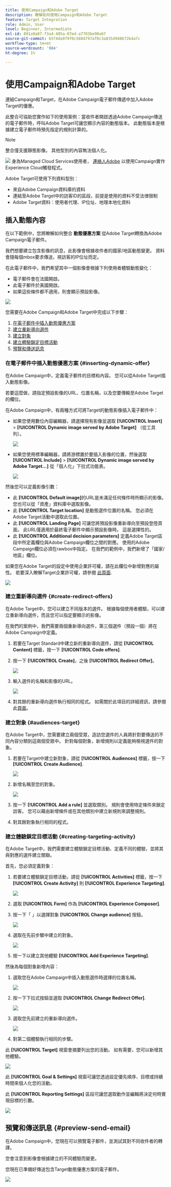 ```yaml
---
title: 使用Campaign和Adobe Target
description: 瞭解如何使用Campaign和Adobe Target
feature: Target Integration
role: Admin, User
level: Beginner, Intermediate
exl-id: 891a9a87-f3a4-405a-87ed-a7703be90a67
source-git-commit: 65f4da979f0c5884797af0c3a835d948672b4a7c
workflow-type: tm+mt
source-wordcount: '984'
ht-degree: 1%

---
```


# 使用Campaign和Adobe Target

連結Campaign和Target，在Adobe Campaign電子郵件傳遞中加入Adobe Target的優惠。

此整合可協助您實作如下的使用案例：當收件者開啟透過Adobe Campaign傳送的電子郵件時，呼叫Adobe Target可讓您顯示內容的動態版本。 此動態版本是根據建立電子郵件時預先指定的規則計算的。

>[!NOTE]
>整合僅支援靜態影像。 其他型別的內容無法個人化。

![](../assets/do-not-localize/speech.png)  身為Managed Cloud Services使用者， [連絡人Adobe](../start/campaign-faq.md#support) 以使用Campaign實作Experience Cloud觸發程式。

Adobe Target可使用下列資料型別：

* 來自Adobe Campaign資料庫的資料
* 連結至Adobe Target中的訪客ID的區段，前提是使用的資料不受法律限制
* Adobe Target資料：使用者代理、IP位址、地理本地化資料

## 插入動態內容

在以下範例中，您將瞭解如何整合 **動態優惠方案** 從Adobe Target轉換為Adobe Campaign電子郵件。

我們想要建立包含影像的訊息，此影像會根據收件者的國家/地區動態變更。 資料會隨每個mbox要求傳送，視訪客的IP位址而定。

在此電子郵件中，我們希望其中一個影像會根據下列使用者體驗動態變化：

* 電子郵件會在法國開啟。
* 此電子郵件於美國開啟。
* 如果這些條件都不適用，則會顯示預設影像。

![](assets/target_4.png)

您需要在Adobe Campaign和Adobe Target中完成以下步驟：

1. [在電子郵件中插入動態優惠方案](#inserting-dynamic-offer)
1. [建立重新導向選件](#create-redirect-offers)
1. [建立對象](#audiences-target)
1. [建立體驗鎖定目標活動](#creating-targeting-activity)
1. [預覽和傳送訊息](#preview-send-email)

### 在電子郵件中插入動態優惠方案 {#inserting-dynamic-offer}

在Adobe Campaign中，定義電子郵件的目標和內容。 您可以從Adobe Target插入動態影像。

若要這麼做，請指定預設影像的URL、位置名稱，以及您要傳輸至Adobe Target的欄位。

在Adobe Campaign中，有兩種方式可將Target的動態影像插入電子郵件中：

* 如果您使用數位內容編輯器，請選擇現有影像並選取 **[!UICONTROL Insert]** > **[!UICONTROL Dynamic image served by Adobe Target]** （從工具列）。

   ![](assets/target_5.png)

* 如果您使用標準編輯器，請將游標置於要插入影像的位置，然後選取 **[!UICONTROL Include]** > **[!UICONTROL Dynamic image served by Adobe Target...]** 從「個人化」下拉式功能表。

   ![](assets/target_12.png)

然後您可以定義影像引數：

* 此 **[!UICONTROL Default image]**&#x200B;的URL是未滿足任何條件時所顯示的影像。 您也可以從「資產」資料庫中選取影像。
* 此 **[!UICONTROL Target location]** 是動態選件位置的名稱。 您必須在Adobe Target活動中選取此位置。
* 此 **[!UICONTROL Landing Page]** 可讓您將預設影像重新導向至預設登陸頁面。 此URL僅適用於最終電子郵件中顯示預設影像時。 這是選擇性的。
* 此 **[!UICONTROL Additional decision parameters]**  定義Adobe Target區段中所定義欄位與Adobe Campaign欄位之間的對應。 使用的Adobe Campaign欄位必須在rawbox中指定。 在我們的範例中，我們新增了「國家/地區」欄位。

如果您在Adobe Target的設定中使用企業許可權，請在此欄位中新增對應的屬性。 若要深入瞭解Target企業許可權，請參閱 [此頁面](https://experienceleague.adobe.com/docs/target/using/administer/manage-users/enterprise/properties-overview.html#administer).

![](assets/target_13.png)

### 建立重新導向選件 {#create-redirect-offers}

在Adobe Target中，您可以建立不同版本的選件。 根據每個使用者體驗，可以建立重新導向選件，而且您可以指定要顯示的影像。

在我們的案例中，我們需要兩個重新導向選件，第三個選件（預設一個）將在Adobe Campaign中定義。

1. 若要在Target Standard中建立新的重新導向選件，請從 **[!UICONTROL Content]** 標籤，按一下 **[!UICONTROL Code offers]**.

1. 按一下 **[!UICONTROL Create]**，之後 **[!UICONTROL Redirect Offer]**。

   ![](assets/target_9.png)

1. 輸入選件的名稱和影像的URL。

   ![](assets/target_6.png)

1. 對其餘的重新導向選件執行相同的程式。 如需關於此項目的詳細資訊，請參閱此[頁面](https://experienceleague.adobe.com/docs/target/using/experiences/offers/offer-redirect.html#experiences)。

### 建立對象 {#audiences-target}

在Adobe Target中，您需要建立兩個受眾，造訪您選件的人員將針對要傳送的不同內容分類到這兩個受眾中。 針對每個對象，新增規則以定義能夠檢視選件的對象。

1. 若要在Target中建立新對象，請從 **[!UICONTROL Audiences]** 標籤，按一下 **[!UICONTROL Create Audience]**.

   ![](assets/audiences_1.png)

1. 新增名稱至您的對象。

   ![](assets/audiences_2.png)

1. 按一下 **[!UICONTROL Add a rule]** 並選取類別。 規則會使用特定條件來鎖定訪客。 您可以藉由新增條件或在其他類別中建立新規則來調整規則。

1. 對其餘對象執行相同的程式。

### 建立體驗鎖定目標活動 {#creating-targeting-activity}

在Adobe Target中，我們需要建立體驗鎖定目標活動、定義不同的體驗，並將其與對應的選件建立關聯。

首先，您必須定義對象：

1. 若要建立體驗鎖定目標活動，請從 **[!UICONTROL Activities]** 標籤，按一下 **[!UICONTROL Create Activity]** 則 **[!UICONTROL Experience Targeting]**.

   ![](assets/target_10.png)

1. 選取 **[!UICONTROL Form]** 作為 **[!UICONTROL Experience Composer]**.

1. 按一下「 」以選擇對象 **[!UICONTROL Change audience]** 按鈕。

   ![](assets/target_10_2.png)

1. 選取在先前步驟中建立的對象。

   ![](assets/target_10_3.png)

1. 按一下以建立其他體驗 **[!UICONTROL Add Experience Targeting]**.

然後為每個對象新增內容：

1. 選取您在Adobe Campaign中插入動態選件時選擇的位置名稱。

   ![](assets/target_15.png)

1. 按一下下拉式按鈕並選取 **[!UICONTROL Change Redirect Offer]**.

   ![](assets/target_content.png)

1. 選取您先前建立的重新導向選件。

   ![](assets/target_content_2.png)

1. 對第二個體驗執行相同的步驟。

此 **[!UICONTROL Target]** 視窗會摘要列出您的活動。 如有需要，您可以新增其他體驗。

![](assets/target_experience.png)

此 **[!UICONTROL Goal & Settings]** 視窗可讓您透過設定優先順序、目標或持續時間來個人化您的活動。

此 **[!UICONTROL Reporting Settings]** 區段可讓您選取動作並編輯將決定何時實現目標的引數。

![](assets/target_experience_2.png)

## 預覽和傳送訊息 {#preview-send-email}

在Adobe Campaign中，您現在可以預覽電子郵件，並測試其對不同收件者的轉譯。

您會注意到影像會根據建立的不同體驗而變更。

您現在已準備好傳送包含Target動態優惠方案的電子郵件。

![](assets/target_20.png)
